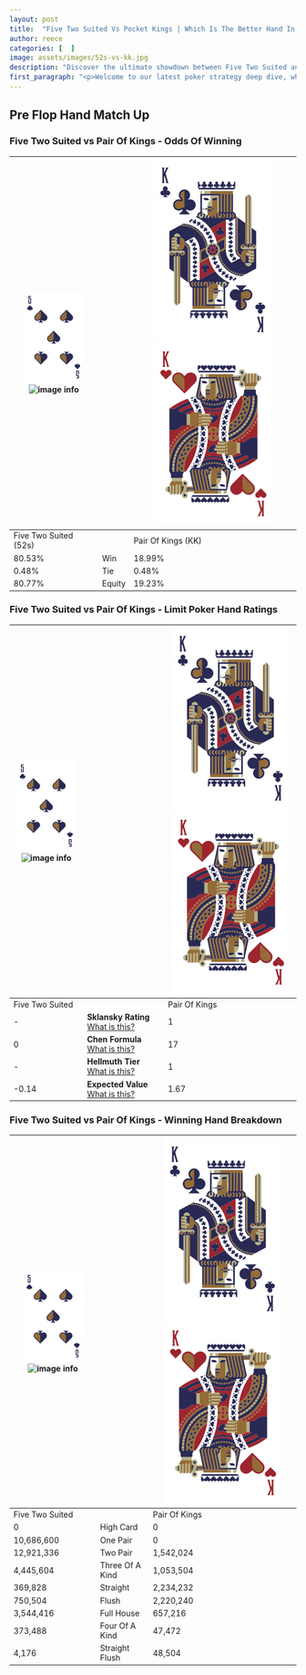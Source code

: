 ```yaml
---
layout: post
title:  "Five Two Suited Vs Pocket Kings | Which Is The Better Hand In Poker? A Complete Guide"
author: reece
categories: [  ]
image: assets/images/52s-vs-kk.jpg
description: "Discover the ultimate showdown between Five Two Suited and Pair Of Kings in poker! Uncover the odds, strategies, and scenarios where one hand triumphs over the other. Get ready to up your poker game with this thrilling analysis."
first_paragraph: "<p>Welcome to our latest poker strategy deep dive, where we're pitting two distinct hands against each other in a high-stakes showdown: Five Two Suited vs Pair Of Kings.</p><p>In the dynamic world of poker, every decision counts, and knowing which hand holds the upper hand is key to your success at the table.</p><p>In this article, we'll dissect these two hands, explore the scenarios where one dominates the other, and equip you with the knowledge to make strategic choices that can tip the odds in your favor.</p><p>Get ready to unravel the intriguing dynamics of these poker hands and elevate your game to new heights.</p>"
---
```




[comment]: # (sp0)

## Pre Flop Hand Match Up

<div class="table hand-ratings" markdown="1"> 



### Five Two Suited vs Pair Of Kings - Odds Of Winning


    
| ![image info](assets/images/hand1/5.png) ![image info](assets/images/hand1/2s.png) |  | ![image info](assets/images/hand2/K.png) ![image info](assets/images/hand2/Ko.png) |
| -------- | -------- | -------- |
| Five Two Suited (52s) |  | Pair Of Kings (KK) |
| 80.53% | Win | 18.99% |
| 0.48% | Tie | 0.48% |
| 80.77% | Equity | 19.23% |




[comment]: # (sp1)



### Five Two Suited vs Pair Of Kings - Limit Poker Hand Ratings


    
| ![image info](assets/images/hand1/5.png) ![image info](assets/images/hand1/2s.png) |  | ![image info](assets/images/hand2/K.png) ![image info](assets/images/hand2/Ko.png) |
| -------- | -------- | -------- |
| Five Two Suited |  | Pair Of Kings |
| - | **Sklansky Rating** [What is this?](/sklansky-rating-explained) | 1 |
| 0 | **Chen Formula** [What is this?](/chen-formula-explained) | 17 |
| - | **Hellmuth Tier** [What is this?](/Hellmuth-tier-explained) | 1 |
| -0.14 | **Expected Value** [What is this?](/expected-value-explained) | 1.67 |




[comment]: # (sp2)



### Five Two Suited vs Pair Of Kings - Winning Hand Breakdown


    
| ![image info](assets/images/hand1/5.png) ![image info](assets/images/hand1/2s.png) |  | ![image info](assets/images/hand2/K.png) ![image info](assets/images/hand2/Ko.png) |
| -------- | -------- | -------- |
| Five Two Suited |  | Pair Of Kings |
| 0 | High Card | 0 |
| 10,686,600 | One Pair | 0 |
| 12,921,336 | Two Pair | 1,542,024 |
| 4,445,604 | Three Of A Kind | 1,053,504 |
| 369,828 | Straight | 2,234,232 |
| 750,504 | Flush | 2,220,240 |
| 3,544,416 | Full House | 657,216 |
| 373,488 | Four Of A Kind | 47,472 |
| 4,176 | Straight Flush | 48,504 |




[comment]: # (sp3)



</div>

[comment]: # (sp4)



[comment]: # (sp5)

